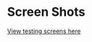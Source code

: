# Screen Shots 
<a href="https://www.browserstack.com/screenshots/7727aaa6c4b7d1cbb6fce16104cf2ed26d3e54da">View testing screens here</a>
